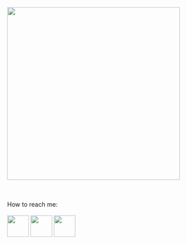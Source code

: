 
<img src="https://github.com/user-attachments/assets/1417442a-ca3b-4cda-b1fe-e3682b0b48fd"  width="400">

<br> <br> 
How to reach me:
<br><br> 
<code ><a href="https://www.instagram.com/huseyingur.dev/" target="_blank"><img height="50" src="https://www.vectorlogo.zone/logos/instagram/instagram-icon.svg"></a></code>
<code ><a href="https://tr.linkedin.com/in/huseyingur0001" target="_blank"><img height="50" src="https://www.vectorlogo.zone/logos/linkedin/linkedin-icon.svg"></a></code>
<code ><a href="https://x.com/huseyingur_dev" target="_blank"><img height="50" src="https://www.vectorlogo.zone/logos/x/x-icon.svg"></a></code>
